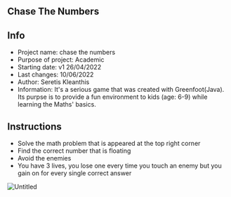 ## Chase The Numbers

## Info
- Project name: chase the numbers
- Purpose of project: Academic
- Starting date: v1 26/04/2022
- Last changes: 10/06/2022
- Author: Seretis Kleanthis
- Information: It's a serious game that was created with Greenfoot(Java). Its purpse is to provide a fun environment to kids (age: 6-9) while learning the Maths' basics.


## Instructions

- Solve the math problem that is appeared at the top right corner
- Find the correct number that is floating
- Avoid the enemies
- You have 3 lives, you lose one every time you touch an enemy but you gain on for every single correct answer

![Untitled](https://user-images.githubusercontent.com/26447021/173193332-a2c5a547-a8e1-4a0b-aa13-4c4bcbd6ad23.png)
